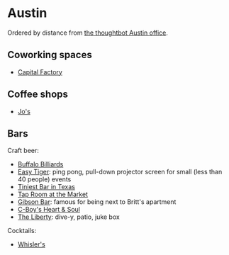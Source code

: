 # Austin

Ordered by distance from
[the thoughtbot Austin office][office].

[office]: https://goo.gl/maps/eSyv9

## Coworking spaces

* [Capital Factory](http://4sq.com/9tN6df)

## Coffee shops

* [Jo's](http://4sq.com/5fDcln)

## Bars

Craft beer:

* [Buffalo Billiards](http://4sq.com/5k16Ie)
* [Easy Tiger](http://4sq.com/ha0vuw): ping pong, pull-down projector screen for
  small (less than 40 people) events
* [Tiniest Bar in Texas](http://4sq.com/7AFXcg)
* [Tap Room at the Market](http://4sq.com/1gclJwV)
* [Gibson Bar](http://4sq.com/cf7p96): famous for being next to Britt's
  apartment
* [C-Boy's Heart & Soul](http://4sq.com/1i6cqP3)
* [The Liberty](http://4sq.com/5kqW2c): dive-y, patio, juke box

Cocktails:

* [Whisler's](http://4sq.com/126CLSN)
